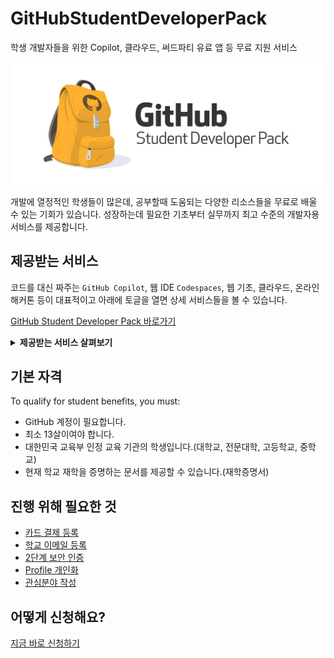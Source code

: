 # GitHubStudentDeveloperPack
학생 개발자들을 위한 Copilot, 클라우드, 써드파티 유료 앱 등 무료 지원 서비스

![Github_Student_Developer_pack](img/Github_Student_Developer_pack.webp)

개발에 열정적인 학생들이 많은데, 공부할때 도움되는 다양한 리소스들을 무료로 배울 수 있는 기회가 있습니다. 성장하는데 필요한  기초부터 실무까지 최고 수준의 개발자용 서비스를 제공합니다.


## 제공받는 서비스
코드를 대신 짜주는 `GitHub Copilot`, 웹 IDE `Codespaces`, 웹 기초, 클라우드, 온라인 해커톤 등이 대표적이고 아래에 토글을 열면 상세 서비스들을 볼 수 있습니다.  

[GitHub Student Developer Pack 바로가기](https://education.github.com/pack)

<details>
    <summary><b>제공받는 서비스 살펴보기</b></summary>
        <ol>
            <li>GitHub Copilot: AI가 코딩 대신 해줘</li>
            <img src="img/Copilot.png" width="70%" />
            <li>웹 기초 시작하기</li>
            <img src="img/Intro_to_Web_Dev.png" width="70%" />
            <li>온라인 글로벌 해커톤 참가하기</li>
            <img src="img/Hackathon_in_Cloud.png" width="70%" />
            <li>DevOps</li>
            <img src="img/DevOps.png" width="70%" />
            <li>이외에도 많으니 <a href="https://education.github.com/pack">공홈</a>을 참고하세요</li>
        </ol>
</details>

## 기본 자격
To qualify for student benefits, you must:
* GitHub 계정이 필요합니다.
* 최소 13살이여야 합니다.
* 대한민국 교육부 인정 교육 기관의 학생입니다.(대학교, 전문대학, 고등학교, 중학교)
* 현재 학교 재학을 증명하는 문서를 제공할 수 있습니다.(재학증명서)

## 진행 위해 필요한 것
* [카드 결제 등록](https://github.com/settings/billing/payment_information)
* [학교 이메일 등록](https://docs.github.com/en/account-and-profile/setting-up-and-managing-your-personal-account-on-github/managing-email-preferences/adding-an-email-address-to-your-github-account)
* [2단계 보안 인증](https://docs.github.com/en/authentication/securing-your-account-with-two-factor-authentication-2fa)
* [Profile 개인화](https://docs.github.com/en/account-and-profile/setting-up-and-managing-your-github-profile/customizing-your-profile/personalizing-your-profile)
* [관심분야 작성](https://docs.github.com/en/account-and-profile/setting-up-and-managing-your-github-profile/customizing-your-profile/managing-your-profile-readme)

## 어떻게 신청해요?
[지금 바로 신청하기](https://education.github.com/discount_requests/application)

